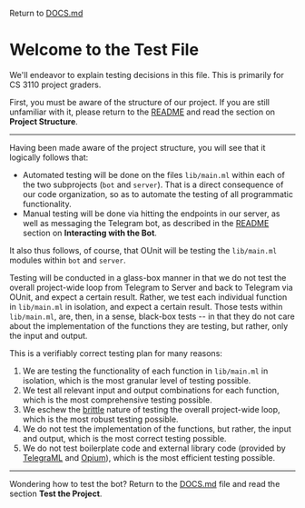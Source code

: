 Return to [DOCS.md](DOCS.md)

# Welcome to the Test File

We'll endeavor to explain testing decisions in this file. This is primarily for CS 3110 project graders.

First, you must be aware of the structure of our project. If you are still unfamiliar with it, please return to the [README](README.md) and read the section on **Project Structure**.

---

Having been made aware of the project structure, you will see that it logically follows that:

-   Automated testing will be done on the files `lib/main.ml` within each of the two subprojects (`bot` and `server`). That is a direct consequence of our code organization, so as to automate the testing of all programmatic functionality.
-   Manual testing will be done via hitting the endpoints in our server, as well as messaging the Telegram bot, as described in the [README](README.md) section on **Interacting with the Bot**.

It also thus follows, of course, that OUnit will be testing the `lib/main.ml` modules within `bot` and `server`.

Testing will be conducted in a glass-box manner in that we do not test the overall project-wide loop from Telegram to Server and back to Telegram via OUnit, and expect a certain result. Rather, we test each individual function in `lib/main.ml` in isolation, and expect a certain result. Those tests within `lib/main.ml`, are, then, in a sense, black-box tests -- in that they do not care about the implementation of the functions they are testing, but rather, only the input and output.

This is a verifiably correct testing plan for many reasons:

1. We are testing the functionality of each function in `lib/main.ml` in isolation, which is the most granular level of testing possible.
2. We test all relevant input and output combinations for each function, which is the most comprehensive testing possible.
3. We eschew the [brittle](https://softwareengineering.stackexchange.com/questions/356236/definition-of-brittle-unit-tests) nature of testing the overall project-wide loop, which is the most robust testing possible.
4. We do not test the implementation of the functions, but rather, the input and output, which is the most correct testing possible.
5. We do not test boilerplate code and external library code (provided by [TelegraML](https://github.com/nv-vn/TelegraML) and [Opium](https://github.com/rgrinberg/opium)), which is the most efficient testing possible.

---

Wondering how to test the bot? Return to the [DOCS.md](DOCS.md) file and read the section **Test the Project**.
